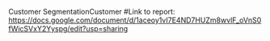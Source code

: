 Customer SegmentationCustomer
#Link to  report: https://docs.google.com/document/d/1aceoy1vI7E4ND7HUZm8wvlF_oVnS0fWicSVxY2Yyspg/edit?usp=sharing
